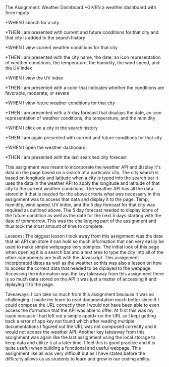 The Assignment: Weather Dashboard
*GIVEN a weather dashboard with form inputs

*WHEN I search for a city

*THEN I am presented with current and future conditions for that city and that city is added to the search history

*WHEN I view current weather conditions for that city

*THEN I am presented with the city name, the date, an icon representation of weather conditions, the temperature, the humidity, the wind speed, and the UV index

*WHEN I view the UV index

*THEN I am presented with a color that indicates whether the conditions are favorable, moderate, or severe

*WHEN I view future weather conditions for that city

*THEN I am presented with a 5-day forecast that displays the date, an icon representation of weather conditions, the temperature, and the humidity

*WHEN I click on a city in the search history

*THEN I am again presented with current and future conditions for that city

*WHEN I open the weather dashboard

*THEN I am presented with the last searched city forecast

This assignment was meant to incorporate the weather API and display it's data on the page based on a search of a particular city. The city search is based on longitude and latitude when a city is typed into the search bar it uses the data in the weather API to apply the longitude and latitude of that city to the current weather conditions. The weather API has all the data stored in it that is needed for the above criteria what was necessary in this assignment was to access that data and display it to the page. Temp, humidity, wind speed, UV index, and the 5 day forecast for that city was required as outlined above. The 5 day forecast needed to display icons of the future condition as well as the date for the next 5 days starting with the date of tommorrow. This was the challenging part of the assignment and thus took the most amount of time to complete.

Lessons:
The biggest lesson I took away from this assignment was the data that an API can store it can hold so much information that can very easily be used to make simple webpages very complex. The initial look of this page when opening it is a search bar and a text area to type the city into all of the other components are built with the Javascript. This assignment incorporated dates as well as the weather so this was also a lesson on how to access the correct data that needed to be diplayed to the webpage. Accessing the information was the key takeaway from this assignment there is so much data stored on the API it was just a matter of accessing it and diplaying it to the page.

Takeaways:
I can take so much from this assignment because it was so challenging it made me learn to read documentation much better since if I could compose the URL correctly then I would not have been able to even access the iformation that the API was able to offer. At first this was my issue because I had left out a simple appid= on the URL so I kept getting back a error of app key not found which after reading multiple documentations I figured out the URL was not composed correctly and it would not access the weather API. Another key takeaway from this assignment was again like the last assignment using the local storage to keep data and utilize it at a later time. I feel this is good practice and it is quite useful when building a functional and useful webpage. This assignment like all was very difficult but as I have stated before the difficulty allows us as students to learn and grow in our coding ability.